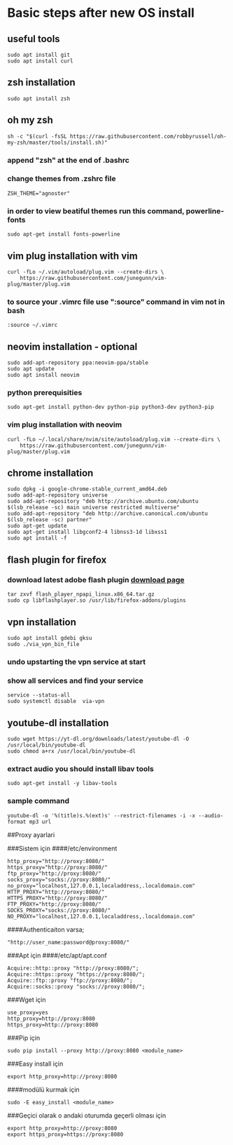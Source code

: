 # Basic steps after new OS install
##  useful tools
```
sudo apt install git
sudo apt install curl
```

##  zsh installation
```
sudo apt install zsh
```
##  oh my zsh
```
sh -c "$(curl -fsSL https://raw.githubusercontent.com/robbyrussell/oh-my-zsh/master/tools/install.sh)"
```
###  append "zsh" at the end of .bashrc
### change themes from .zshrc file
```
ZSH_THEME="agnoster"
```
### in order to view beatiful themes run this command, powerline-fonts
```
sudo apt-get install fonts-powerline
```

## vim plug installation with vim
```
curl -fLo ~/.vim/autoload/plug.vim --create-dirs \
    https://raw.githubusercontent.com/junegunn/vim-plug/master/plug.vim
```
### to source your .vimrc file use ":source" command in vim not in bash
```
:source ~/.vimrc
```

## neovim installation - optional
```
sudo add-apt-repository ppa:neovim-ppa/stable
sudo apt update
sudo apt install neovim
```
### python prerequisities
```
sudo apt-get install python-dev python-pip python3-dev python3-pip
```
### vim plug installation with neovim
```
curl -fLo ~/.local/share/nvim/site/autoload/plug.vim --create-dirs \
    https://raw.githubusercontent.com/junegunn/vim-plug/master/plug.vim
```

## chrome installation
```
sudo dpkg -i google-chrome-stable_current_amd64.deb
sudo add-apt-repository universe
sudo add-apt-repository "deb http://archive.ubuntu.com/ubuntu $(lsb_release -sc) main universe restricted multiverse"
sudo add-apt-repository "deb http://archive.canonical.com/ubuntu $(lsb_release -sc) partner"
sudo apt-get update
sudo apt-get install libgconf2-4 libnss3-1d libxss1
sudo apt install -f
```


## flash plugin for firefox
### download latest adobe flash plugin [download page](https://get.adobe.com/flashplayer/)
```
tar zxvf flash_player_npapi_linux.x86_64.tar.gz
sudo cp libflashplayer.so /usr/lib/firefox-addons/plugins
```

## vpn installation
```
sudo apt install gdebi gksu
sudo ./via_vpn_bin_file
```
### undo upstarting the vpn service at start
### show all services and find your service
```
service --status-all
sudo systemctl disable  via-vpn
```
## youtube-dl installation
```
sudo wget https://yt-dl.org/downloads/latest/youtube-dl -O /usr/local/bin/youtube-dl
sudo chmod a+rx /usr/local/bin/youtube-dl
```
### extract audio you should install libav tools
```
sudo apt-get install -y libav-tools
```
### sample command
```
youtube-dl -o '%(title)s.%(ext)s' --restrict-filenames -i -x --audio-format mp3 url
```

##Proxy ayarlari

###Sistem için
####/etc/environment
```
http_proxy="http://proxy:8080/"
https_proxy="http://proxy:8080/"
ftp_proxy="http://proxy:8080/"
socks_proxy="socks://proxy:8080/"
no_proxy="localhost,127.0.0.1,localaddress,.localdomain.com"
HTTP_PROXY="http://proxy:8080/"
HTTPS_PROXY="http://proxy:8080/"
FTP_PROXY="http://proxy:8080/"
SOCKS_PROXY="socks://proxy:8080/"
NO_PROXY="localhost,127.0.0.1,localaddress,.localdomain.com"
```
####Authenticaiton varsa;
```
"http://user_name:password@proxy:8080/"
```

###Apt için
####/etc/apt/apt.conf
```
Acquire::http::proxy "http://proxy:8080/"; 
Acquire::https::proxy "https://proxy:8080/"; 
Acquire::ftp::proxy "ftp://proxy:8080/"; 
Acquire::socks::proxy "socks://proxy:8080/"; 
```

###Wget için
```
use_proxy=yes
http_proxy=http://proxy:8080 
https_proxy=http://proxy:8080 
```

###Pip için
```
sudo pip install --proxy http://proxy:8080 <module_name>
```

###Easy install için
```
export http_proxy=http://proxy:8080
```
####modülü kurmak için
```
sudo -E easy_install <module_name>
```

###Geçici olarak o andaki oturumda geçerli olması için
```
export http_proxy=http://proxy:8080
export https_proxy=https://proxy:8080
```
